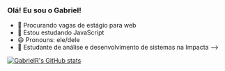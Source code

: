 ### Olá! Eu sou o Gabriel!

- 🔭 Procurando vagas de estágio para web
- 🌱 Estou estudando JavaScript
- 😄 Pronouns: ele/dele
- 📖 Estudante de análise e desenvolvimento de sistemas na Impacta
-->

[![GabrielR's GitHub stats](https://github-readme-stats.vercel.app/api?username=gabrielrevolti&theme=cobalt)](https://github.com/gabrielrevolti/github-readme-stats)
